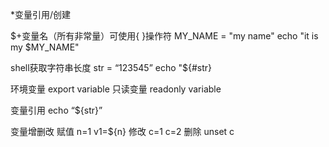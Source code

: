 *变量引用/创建

$+变量名（所有非常量）可使用{ }操作符
MY_NAME = "my name"
echo "it is my $MY_NAME"

shell获取字符串长度
str = “123545”
echo "${#str}

环境变量 export  variable
只读变量 readonly variable

变量引用 echo “${str}”

变量增删改
	赋值  n=1
			 v1=${n}
	修改 c=1
			c=2
	删除		unset c
	